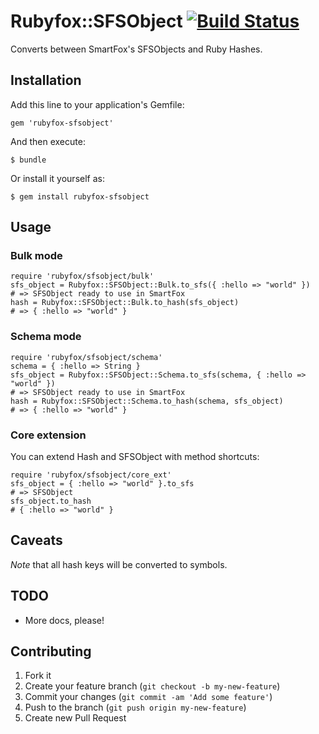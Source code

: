 # Rubyfox::SFSObject [![Build Status](https://secure.travis-ci.org/neopoly/rubyfox-sfsobject.png)](http://travis-ci.org/neopoly/rubyfox-sfsobject)

Converts between SmartFox's SFSObjects and Ruby Hashes.

## Installation

Add this line to your application's Gemfile:

    gem 'rubyfox-sfsobject'

And then execute:

    $ bundle

Or install it yourself as:

    $ gem install rubyfox-sfsobject

## Usage

### Bulk mode

    require 'rubyfox/sfsobject/bulk'
    sfs_object = Rubyfox::SFSObject::Bulk.to_sfs({ :hello => "world" })
    # => SFSObject ready to use in SmartFox
    hash = Rubyfox::SFSObject::Bulk.to_hash(sfs_object)
    # => { :hello => "world" }


### Schema mode

    require 'rubyfox/sfsobject/schema'
    schema = { :hello => String }
    sfs_object = Rubyfox::SFSObject::Schema.to_sfs(schema, { :hello => "world" })
    # => SFSObject ready to use in SmartFox
    hash = Rubyfox::SFSObject::Schema.to_hash(schema, sfs_object)
    # => { :hello => "world" }


### Core extension

You can extend Hash and SFSObject with method shortcuts:

    require 'rubyfox/sfsobject/core_ext'
    sfs_object = { :hello => "world" }.to_sfs
    # => SFSObject
    sfs_object.to_hash
    # { :hello => "world" }

## Caveats

*Note* that all hash keys will be converted to symbols.

## TODO

* More docs, please!

## Contributing

1. Fork it
2. Create your feature branch (`git checkout -b my-new-feature`)
3. Commit your changes (`git commit -am 'Add some feature'`)
4. Push to the branch (`git push origin my-new-feature`)
5. Create new Pull Request
